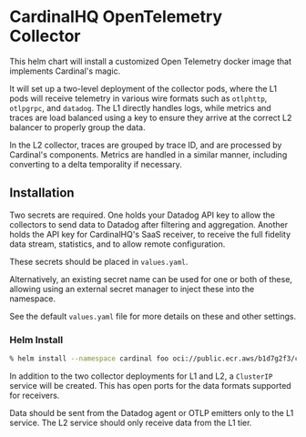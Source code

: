 # CardinalHQ OpenTelemetry Collector

This helm chart will install a customized Open Telemetry docker image
that implements Cardinal's magic.

It will set up a two-level deployment of the collector pods, where
the L1 pods will receive telemetry in various wire formats such
as `otlphttp`, `otlpgrpc`, and `datadog`.  The L1 directly
handles logs, while metrics and traces are load balanced
using a key to ensure they arrive at the correct L2 balancer
to properly group the data.

In the L2 collector, traces are grouped by trace ID, and are
processed by Cardinal's components.  Metrics are handled in
a similar manner, including converting to a delta temporality
if necessary.

## Installation

Two secrets are required.  One holds your Datadog API key
to allow the collectors to send data to Datadog after filtering
and aggregation.  Another holds the API key for CardinalHQ's
SaaS receiver, to receive the full fidelity data stream,
statistics, and to allow remote configuration.

These secrets should be placed in `values.yaml`.

Alternatively, an existing secret name can be used for one
or both of these, allowing using an external secret manager
to inject these into the namespace.

See the default `values.yaml` file for more details on
these and other settings.

### Helm Install

```sh
% helm install --namespace cardinal foo oci://public.ecr.aws/b1d7g2f3/cardinalhq-otel-collector --version 0.1.3
```

In addition to the two collector deployments for L1 and L2, a `ClusterIP` service
will be created.  This has open ports for the data formats supported for
receivers.

Data should be sent from the Datadog agent or OTLP emitters only to
the L1 service.  The L2 service should only receive data from the L1
tier.

